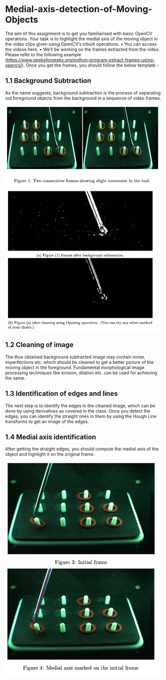 # Medial-axis-detection-of-Moving-Objects

The aim of this assignment is to get you familiarised with basic OpenCV
operations. Your task is to highlight the medial axis of the moving object in
the video clips given using OpenCV’s inbuilt operations.
• You can access the videos here.
• We’ll be working on the frames extracted from the video. Please refer to
the following example (https://www.geeksforgeeks.org/python-program-extract-frames-using-opencv/).
Once you get the frames, you should follow the below template - 


## 1.1 Background Subtraction
As the name suggests, background subtraction is the process of separating
out foreground objects from the background in a sequence of video frames.

![alt text](https://github.com/Sharut/1-Medial-axis-detection-of-Moving-Objects/blob/master/Images/fig1.png?raw=true)

![alt text](https://github.com/Sharut/1-Medial-axis-detection-of-Moving-Objects/blob/master/Images/fig2.png?raw=true)


## 1.2 Cleaning of image
The thus obtained background subtracted image may contain noise, imperfections etc. which should be cleaned to get a better picture of the moving
object in the foreground. Fundamental morphological image processing techniques like erosion, dilation etc. can be used for achieving the same.

## 1.3 Identification of edges and lines
The next step is to identify the edges in the cleaned image, which can be
done by using derivatives as covered in the class. Once you detect the edges,
you can identify the straight ones in them by using the Hough Line transforms
to get an image of the edges.

## 1.4 Medial axis identification
After getting the straight edges, you should compute the medial axis of the
object and highlight it on the original frame.


![alt text](https://github.com/Sharut/1-Medial-axis-detection-of-Moving-Objects/blob/master/Images/fig3.png?raw=true)
![alt text](https://github.com/Sharut/1-Medial-axis-detection-of-Moving-Objects/blob/master/Images/fig4.png?raw=true)
